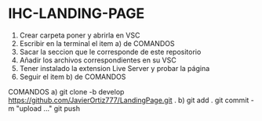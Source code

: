 # IHC-LANDING-PAGE

1) Crear carpeta poner y abrirla en VSC
2) Escribir en la terminal el item a) de COMANDOS
3) Sacar la seccion que le corresponde de este repositorio
4) Añadir los archivos correspondientes en su VSC
5) Tener instalado la extension Live Server y probar la página
6) Seguir el item b) de COMANDOS

COMANDOS
a)
  git clone -b develop https://github.com/JavierOrtiz777/LandingPage.git . 
b)
  git add .
  git commit -m "upload ..."
  git push
